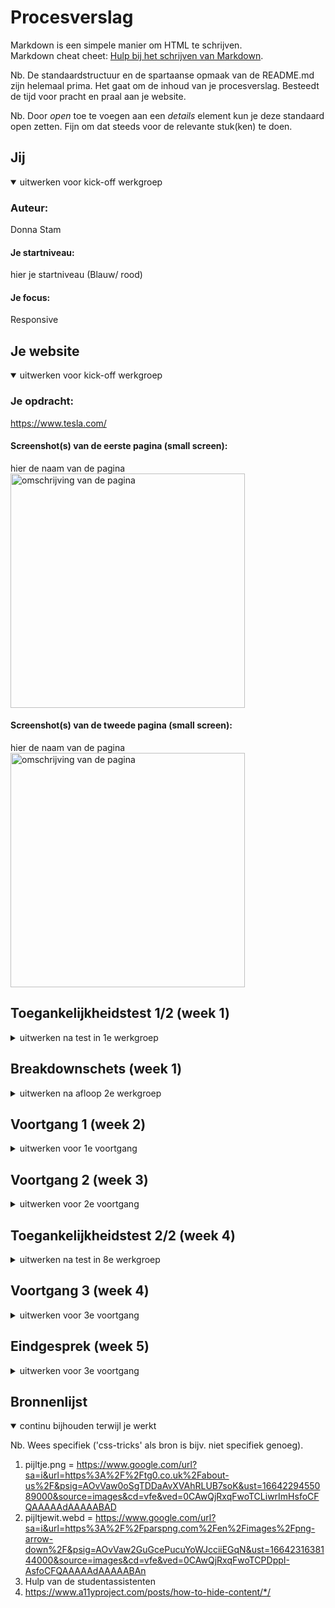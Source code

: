 # Procesverslag
Markdown is een simpele manier om HTML te schrijven.  
Markdown cheat cheet: [Hulp bij het schrijven van Markdown](https://github.com/adam-p/markdown-here/wiki/Markdown-Cheatsheet).

Nb. De standaardstructuur en de spartaanse opmaak van de README.md zijn helemaal prima. Het gaat om de inhoud van je procesverslag. Besteedt de tijd voor pracht en praal aan je website.

Nb. Door *open* toe te voegen aan een *details* element kun je deze standaard open zetten. Fijn om dat steeds voor de relevante stuk(ken) te doen.





## Jij

<details open>
  <summary>uitwerken voor kick-off werkgroep</summary>

  ### Auteur:
  Donna Stam

  #### Je startniveau:
  hier je startniveau (Blauw/ rood)

  #### Je focus:
  Responsive
 
</details>





## Je website

<details open>
  <summary>uitwerken voor kick-off werkgroep</summary>

  ### Je opdracht:
  https://www.tesla.com/

  #### Screenshot(s) van de eerste pagina (small screen): 
  hier de naam van de pagina  
  <img src="readme-images/teslahome.png" width="375px" alt="omschrijving van de pagina">

  #### Screenshot(s) van de tweede pagina (small screen):
  hier de naam van de pagina  
  <img src="readme-images/teslainsurance.png" width="375px" alt="omschrijving van de pagina">
 
</details>



## Toegankelijkheidstest 1/2 (week 1)

<details>
  <summary>uitwerken na test in 1e werkgroep</summary>


  #### Screenreader.
- Skip to main content is aanwezig, maar werkt niet.
- De makkelijk te navigeren door de headers
 


  #### Muis en Toetsenbord 
- Toegankelijker maken met de tab knop
- De site volledig toegankelijk maken met een toetsenbord


  #### Motoriek (shocks, elastiekjes)
- Niet te doen met shocks 


  #### Visueel (brillen, contrast, kleurenblind, dark/light). 
  - De site is nog goed toegankelijk met de contrasten
  - De site is nog leesbaar met de brillen
  - Outline bij tabben kan duidelijker/ esthetischer. 
  - Geen dark mode

Oplossing:
- Volledig toegankelijk met toetsenbord of een optie voor grotere knoppen
- Outline verbeteren
- Eventueel een Dark Mode toevoegen

</details>



## Breakdownschets (week 1)

<details>
  <summary>uitwerken na afloop 2e werkgroep</summary>

  ### de hele pagina: 
  <img src="readme-images/breackdownschetshome.jpg" width="375px" alt="breakdown van de hele pagina">

  ### de hele pagina: 
  <img src="readme-images/breackdownschetsinsurance.jpg" width="375px" alt="breakdown van de hele pagina">

  ### dynamisch deel (bijv menu): 
  <img src="readme-images/teslamenu.png" width="375px" alt="breakdown van een dynamisch deel">

  ### wellicht nog een dynamisch deel (bijv filter): 
  <img src="readme-images/teslainsurance.png" width="375px" alt="breakdown van nog een dynamisch deel">

</details>





## Voortgang 1 (week 2)

<details>
  <summary>uitwerken voor 1e voortgang</summary>

  ### Stand van zaken
  In de eerste week heb ik de HTML voor de homepagina gemaakt en dit ging eigenlijk best wel goed, ook heb ik al een klein begin gemaakt van de CSS van de homepagina.
<img src="readme-images/htmlzondercss.jpg" width="375px" alt="HTML zonder CSS">

  ### Agenda voor meeting
  samen met je groepje opstellen

  | student 1      | student 2          | student 3    | student 4        |
  | ---            | ---                | ---          | ---              |
  | dit bespreken  | en dit             | en ik dit    | en dan ik dat    |
  | en dat ook nog | dit als er tijd is | nog een punt | dit wil ik zeker |
  | ...            | ...                | ...          | ...              |


  ### Verslag van meeting
  Deze meeting was online, vanwege een staking en voor mijn gevoel begrepen wij nog niet helemaal goed waar de meeting voor was. Want alle vragen gingen eigenlijk over de opdrachten en niet over onze eigen code.

  - Flex order

</details>





## Voortgang 2 (week 3)

<details>
  <summary>uitwerken voor 2e voortgang</summary>

  ### Stand van zaken
  Deze week was ik ziek en kon daarom niet naar de werkgroepen komen, maar dit resulteerde er wel in dat ik best wel opschoot met mijn CSS. Wat op dit moment nog lastig is, is het scroll effect tussen de pagina's.

  ### Agenda voor meeting
  samen met je groepje opstellen

  | Mohini                                       | Deniz                                                          | Shanine                  |Donna      |
  | Hoe style ik forms? | Vraag. Hoe zet ik een background image bij mijn header?   | Hoe maak ik de cirkel bovenin?   | Mag je een class gebruiken als je 1 css pagina hebt? |
  | Waarom werkt mijn AddEventListener niet?     | Hoe zet ik content in een bepaalde volgorde?     | Hoe zet je een filmpje bij de header?   | Hoe doe ik deze transitions?	 |
  | Hoe voeg je een countdown timer?             | Hoe zet ik mijn buttons naast elkaar met een img ertussen?     |...|    |Mogen px bij media schermbreedte?|
  | ...                                          | Waarom werkt me font niet?   |


  ### Verslag van meeting
  hier na afloop snel de uitkomsten van de meeting vastleggen

  - Intersection gebruiken voor transition


</details>





## Toegankelijkheidstest 2/2 (week 4)

<details>
  <summary>uitwerken na test in 8e werkgroep</summary>


  #### Screenreader
Aria-labels werken nog niet overal.


  #### Muis en Toetsenbord 
 Dit werkt nu beter dan bij de Tesla site zelf -> tabindex wel verwijderen


  #### Motoriek (shocks, elastiekjes)
Doordat de hele site toegankelijk is met een toetsenbord werkt dit nu beter


  #### Visueel (brillen, contrast, kleurenblind, dark/light). 
  Hier hoefde ik geef veranderingen in te maken, want de officiele site is al vrij goed leesbaar en mijn testpersoon bevestigde dit nu ook bij mijn site.

</details>





## Voortgang 3 (week 4)

<details>
  <summary>uitwerken voor 3e voortgang</summary>

  ### Stand van zaken
  Deze week heb ik mij vooral gefocust op de CSS van de insurance pagina en het hiervan responsive maken. Dit ging best wel prima eigenlijk. Een paar keer heb ik een margin gebruikt, omdat het dan niet in het midden van de pagina staat, maar ook niet volledig links. Wat nog niet goed werkt is mijn SetInterval bij de plaatjes.


  ### Agenda voor meeting
  samen met je groepje opstellen

  | Mila| Sena          | Donna   | student 4     |
  | Carrousel begint op helft van pagina (mila) gefixed door sjoerd           | Sena nur: blauw lijntje onder plaatje moest weg                | Mag hier een class? | ---              |
  | dit bespreken  | en dit             | en ik dit    | en dan ik dat    |
  | en dat ook nog | dit als er tijd is | nog een punt | dit wil ik zeker |
  | ...            | ...                | ...          | ...              |


  ### Verslag van meeting
  hier na afloop snel de uitkomsten van de meeting vastleggen

  - HTML verbeteren UL
  - Inert voor aside
  - Array gebruiken
  - ...

</details>





## Eindgesprek (week 5)

<details>
  <summary>uitwerken voor 3e voortgang </summary>

  De laatste week heb ik minder kunnen doen dan ik wilde, omdat ik op mijn hoofd gevallen ben dus hier baal ik best wel van. Daardoor heb ik ook niet alles kunnen doen/ proberen die ik graag wilde. Verder heb ik nog wel dingen verbeterd in zowel mijn HTML als mijn CSS.

  ### Je uitkomst - karakteristiek screenshots:
  <img src="readme-images/mijnhome.png" width="375px" alt="uitomst opdracht 1">
  <img src="readme-images/mijnsiteinsurance.png" width="375px" alt="uitomst opdracht 2">


  ### Dit ging goed/Heb ik geleerd: 
  De animatie in het begin, waar de teksten en buttons in beeld schuiven, meer met grid te werken en de fade als het menu geopend wordt. Iets waar ik eigenlijk ook wel blij mee ben is dat ik soms in de war was met mijn eigen site en de Tesla site. Dan veranderde ik iets in mijn code en keek ik in de browser en was ik verbaasd dat er niks veranderde, maar dan bleek dat de officiele Tesla site te zijn.

  <img src="readme-images/dummy-plaatje.jpg" width="375px" alt="top">


  ### Dit was lastig/Is niet gelukt:
  De die niet gelukt zijn, kwamen helaas voornamelijk doordat ik gevallen was en ik daardoor niet eens echt heb kunnen proberen ze toe te voegen aan mijn site. Inert, intersection, currentElement bij de slidehsow/ carousel.

  <img src="readme-images/dummy-plaatje.jpg" width="375px" alt="bummer">
</details>





## Bronnenlijst

<details open>
  <summary>continu bijhouden terwijl je werkt</summary>

  Nb. Wees specifiek ('css-tricks' als bron is bijv. niet specifiek genoeg).

  1. pijltje.png = https://www.google.com/url?sa=i&url=https%3A%2F%2Ftg0.co.uk%2Fabout-us%2F&psig=AOvVaw0oSgTDDaAvXVAhRLUB7soK&ust=1664229455089000&source=images&cd=vfe&ved=0CAwQjRxqFwoTCLiwrImHsfoCFQAAAAAdAAAAABAD
  2. pijltjewit.webd = https://www.google.com/url?sa=i&url=https%3A%2F%2Fparspng.com%2Fen%2Fimages%2Fpng-arrow-down%2F&psig=AOvVaw2GuGcePucuYoWJcciiEGqN&ust=1664231638144000&source=images&cd=vfe&ved=0CAwQjRxqFwoTCPDppI-AsfoCFQAAAAAdAAAAABAn
  3. Hulp van de studentassistenten
  4. https://www.a11yproject.com/posts/how-to-hide-content/*/

</details>